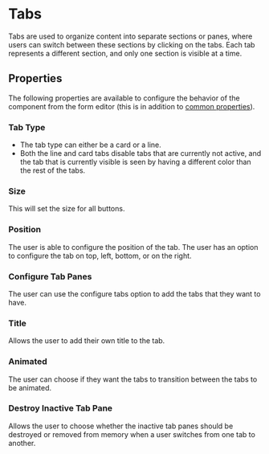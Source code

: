 # Tabs

Tabs are used to organize content into separate sections or panes, where users can switch between these sections by clicking on the tabs. Each tab represents a different section, and only one section is visible at a time.

[//]: # '<iframe width="100%" height="500" src="https://pd-docs-adminportal-test.shesha.dev/shesha/forms-designer/?id=41d541dc-75c9-4436-ad41-3b39ea828efb" title="Tabs Component" ></iframe>'

## Properties

The following properties are available to configure the behavior of the component from the form editor (this is in addition to [common properties](/docs/front-end-basics/form-components/common-component-properties)).

### Tab Type

- The tab type can either be a card or a line.
- Both the line and card tabs disable tabs that are currently not active, and the tab that is currently visible is seen by having a different color than the rest of the tabs.

### Size
 This will set the size for all buttons.

### Position
 The user is able to configure the position of the tab. The user has an option to configure the tab on top, left, bottom, or on the right.

### Configure Tab Panes
 The user can use the configure tabs option to add the tabs that they want to have.

  <!-- ![Configure Tab Panes]() -->

### Title
 Allows the user to add their own title to the tab.

### Animated
 The user can choose if they want the tabs to transition between the tabs to be animated.

### Destroy Inactive Tab Pane
 Allows the user to choose whether the inactive tab panes should be destroyed or removed from memory when a user switches from one tab to another.
